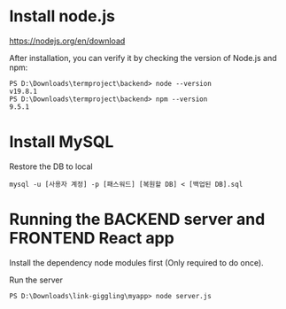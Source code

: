 # Install node.js
https://nodejs.org/en/download

After installation, you can verify it by checking the version of Node.js and npm:
```
PS D:\Downloads\termproject\backend> node --version
v19.8.1
PS D:\Downloads\termproject\backend> npm --version
9.5.1
```

# Install MySQL

Restore the DB to local
```
mysql -u [사용자 계정] -p [패스워드] [복원할 DB] < [백업된 DB].sql
```


# Running the BACKEND server and FRONTEND React app

Install the dependency node modules first (Only required to do once).

Run the server
```
PS D:\Downloads\link-giggling\myapp> node server.js
```
